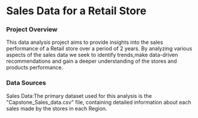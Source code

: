 # Sales Data for a Retail Store

### Project Overview

This data analysis project aims to provide insights into the sales performance of a Retail store over a period of 2 years. By analyzing various aspects of the sales data we seek to identify trends,make data-driven recommendations and gain a deeper understanding of the stores and products performance.

### Data Sources

Sales Data:The primary dataset used for this analysis is the "Capstone_Sales_data.csv" file, containing detailed information about each sales made by the stores in each Region.
